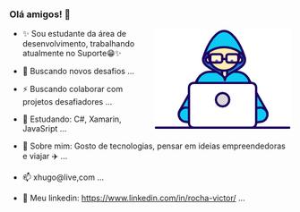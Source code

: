 
### Olá amigos! 👋
<img align="right" src="https://github.com/hugoxy/hugoxy/blob/master/Developer.gif">

- ✨ Sou estudante da área de desenvolvimento, trabalhando atualmente no Suporte😁✨

- 🚀 Buscando novos desafios ...
- ⚡ Buscando colaborar com projetos desafiadores ...
- 📘 Estudando: C#, Xamarin, JavaSript ...
- 💬 Sobre mim: Gosto de tecnologias, pensar em ideias empreendedoras e viajar ✈️ ...
- 📫 xhugo@live,com ...
- 👔 Meu linkedin: https://www.linkedin.com/in/rocha-victor/ ...
